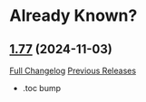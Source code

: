 # Already Known?

## [1.77](https://github.com/ahakola/AlreadyKnown/tree/1.77) (2024-11-03)
[Full Changelog](https://github.com/ahakola/AlreadyKnown/compare/1.76...1.77) [Previous Releases](https://github.com/ahakola/AlreadyKnown/releases)

- .toc bump  
